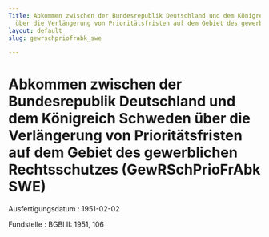 ```yaml
---
Title: Abkommen zwischen der Bundesrepublik Deutschland und dem Königreich Schweden
  über die Verlängerung von Prioritätsfristen auf dem Gebiet des gewerblichen Rechtsschutzes
layout: default
slug: gewrschpriofrabk_swe

---
```


# Abkommen zwischen der Bundesrepublik Deutschland und dem Königreich Schweden über die Verlängerung von Prioritätsfristen auf dem Gebiet des gewerblichen Rechtsschutzes (GewRSchPrioFrAbk SWE)

Ausfertigungsdatum
:   1951-02-02

Fundstelle
:   BGBl II: 1951, 106

